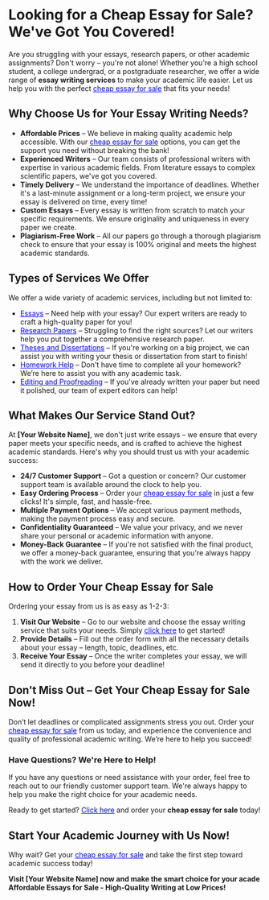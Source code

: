 <h1>Looking for a Cheap Essay for Sale? We've Got You Covered!</h1>

<p>Are you struggling with your essays, research papers, or other academic assignments? Don't worry – you're not alone! Whether you're a high school student, a college undergrad, or a postgraduate researcher, we offer a wide range of <strong>essay writing services</strong> to make your academic life easier. Let us help you with the perfect <a href="https://tinyurl.com/topessay?keyword=cheap+essay+for+sale" style="color: #00f;">cheap essay for sale</a> that fits your needs!</p>

<h2>Why Choose Us for Your Essay Writing Needs?</h2>

<ul>
  <li><strong>Affordable Prices</strong> – We believe in making quality academic help accessible. With our <a href="https://tinyurl.com/topessay?keyword=cheap+essay+for+sale" style="color: #00f;">cheap essay for sale</a> options, you can get the support you need without breaking the bank!</li>
  <li><strong>Experienced Writers</strong> – Our team consists of professional writers with expertise in various academic fields. From literature essays to complex scientific papers, we've got you covered.</li>
  <li><strong>Timely Delivery</strong> – We understand the importance of deadlines. Whether it's a last-minute assignment or a long-term project, we ensure your essay is delivered on time, every time!</li>
  <li><strong>Custom Essays</strong> – Every essay is written from scratch to match your specific requirements. We ensure originality and uniqueness in every paper we create.</li>
  <li><strong>Plagiarism-Free Work</strong> – All our papers go through a thorough plagiarism check to ensure that your essay is 100% original and meets the highest academic standards.</li>
</ul>

<h2>Types of Services We Offer</h2>

<p>We offer a wide variety of academic services, including but not limited to:</p>

<ul>
  <li><a href="https://tinyurl.com/topessay?keyword=cheap+essay+for+sale" style="color: #00f;">Essays</a> – Need help with your essay? Our expert writers are ready to craft a high-quality paper for you!</li>
  <li><a href="https://tinyurl.com/topessay?keyword=cheap+essay+for+sale" style="color: #00f;">Research Papers</a> – Struggling to find the right sources? Let our writers help you put together a comprehensive research paper.</li>
  <li><a href="https://tinyurl.com/topessay?keyword=cheap+essay+for+sale" style="color: #00f;">Theses and Dissertations</a> – If you're working on a big project, we can assist you with writing your thesis or dissertation from start to finish!</li>
  <li><a href="https://tinyurl.com/topessay?keyword=cheap+essay+for+sale" style="color: #00f;">Homework Help</a> – Don't have time to complete all your homework? We’re here to assist you with any academic task.</li>
  <li><a href="https://tinyurl.com/topessay?keyword=cheap+essay+for+sale" style="color: #00f;">Editing and Proofreading</a> – If you've already written your paper but need it polished, our team of expert editors can help!</li>
</ul>

<h2>What Makes Our Service Stand Out?</h2>

<p>At <strong>[Your Website Name]</strong>, we don't just write essays – we ensure that every paper meets your specific needs, and is crafted to achieve the highest academic standards. Here's why you should trust us with your academic success:</p>

<ul>
  <li><strong>24/7 Customer Support</strong> – Got a question or concern? Our customer support team is available around the clock to help you.</li>
  <li><strong>Easy Ordering Process</strong> – Order your <a href="https://tinyurl.com/topessay?keyword=cheap+essay+for+sale" style="color: #00f;">cheap essay for sale</a> in just a few clicks! It's simple, fast, and hassle-free.</li>
  <li><strong>Multiple Payment Options</strong> – We accept various payment methods, making the payment process easy and secure.</li>
  <li><strong>Confidentiality Guaranteed</strong> – We value your privacy, and we never share your personal or academic information with anyone.</li>
  <li><strong>Money-Back Guarantee</strong> – If you're not satisfied with the final product, we offer a money-back guarantee, ensuring that you're always happy with the work we deliver.</li>
</ul>

<h2>How to Order Your Cheap Essay for Sale</h2>

<p>Ordering your essay from us is as easy as 1-2-3:</p>

<ol>
  <li><strong>Visit Our Website</strong> – Go to our website and choose the essay writing service that suits your needs. Simply <a href="https://tinyurl.com/topessay?keyword=cheap+essay+for+sale" style="color: #00f;">click here</a> to get started!</li>
  <li><strong>Provide Details</strong> – Fill out the order form with all the necessary details about your essay – length, topic, deadlines, etc.</li>
  <li><strong>Receive Your Essay</strong> – Once the writer completes your essay, we will send it directly to you before your deadline!</li>
</ol>

<h2>Don't Miss Out – Get Your Cheap Essay for Sale Now!</h2>

<p>Don’t let deadlines or complicated assignments stress you out. Order your <a href="https://tinyurl.com/topessay?keyword=cheap+essay+for+sale" style="color: #00f;">cheap essay for sale</a> from us today, and experience the convenience and quality of professional academic writing. We’re here to help you succeed!</p>

<h3>Have Questions? We're Here to Help!</h3>

<p>If you have any questions or need assistance with your order, feel free to reach out to our friendly customer support team. We're always happy to help you make the right choice for your academic needs.</p>

<p>Ready to get started? <a href="https://tinyurl.com/topessay?keyword=cheap+essay+for+sale" style="color: #00f;">Click here</a> and order your <strong>cheap essay for sale</strong> today!</p>

<h2>Start Your Academic Journey with Us Now!</h2>

<p>Why wait? Get your <a href="https://tinyurl.com/topessay?keyword=cheap+essay+for+sale" style="color: #00f;">cheap essay for sale</a> and take the first step toward academic success today!</p>

<p><strong>Visit [Your Website Name] now and make the smart choice for your acade
Affordable Essays for Sale - High-Quality Writing at Low Prices!

